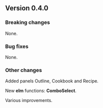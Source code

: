 ﻿## Version 0.4.0

### Breaking changes
None.


### Bug fixes
None.


### Other changes
Added panels Outline, Cookbook and Recipe.

New **elm** functions: **ComboSelect**.

Various improvements.
